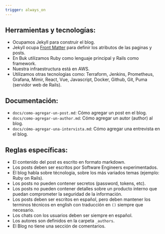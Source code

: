 ```yaml
---
trigger: always_on
---
```


## Herramientas y tecnologías:

- Ocupamos Jekyll para construir el blog.
- Jekyll ocupa [Front Matter](https://jekyllrb.com/docs/front-matter/) para definir los atributos de las paginas y posts.
- En Buk utilizamos Ruby como lenguaje principal y Rails como framework.
- Nuestra infraestructura está en AWS.
- Utilizamos otras tecnologias como: Terraform, Jenkins, Prometheus, Grafana, Mimir, React, Vue, Javascript, Docker, Github, Git, Puma (servidor web de Rails).

## Documentación:
- `docs/como-agregar-un-post.md`: Cómo agregar un post en el blog.
- `docs/como-agregar-un-author.md`: Cómo agregar un autor (author) al blog.
- `docs/cómo-agregar-una-intervista.md`: Cómo agregar una entrevista en el blog.


## Reglas específicas:
- El contenido del post es escrito en formato markdown.
- Los posts deben ser escritos por Software Engineers experimentados.
- El blog habla sobre técnologia, sobre los más variados temas (ejemplo: Ruby on Rails).
- Los posts no pueden contener secretos (password, tokens, etc).
- Los posts no pueden contener detalles sobre un producto interno que puedan comprometer la seguridad de la información.
- Los posts deben ser escritos en español, pero deben mantener los terminos técnicos en english con traducción en `()` siempre que necesario.
- Los chats con los usuarios deben ser siempre en español.
- Los autores son definidos en la carpeta `_authors`.
- El Blog no tiene una sección de comentarios.